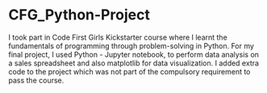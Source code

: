 # CFG_Python-Project
I took part in Code First Girls Kickstarter course where I learnt the fundamentals of programming through problem-solving in Python. For my final project, I used Python - Jupyter notebook, to perform data analysis on a sales spreadsheet and also matplotlib for data visualization. I added extra code to the project which was not part of the compulsory requirement to pass the course.
